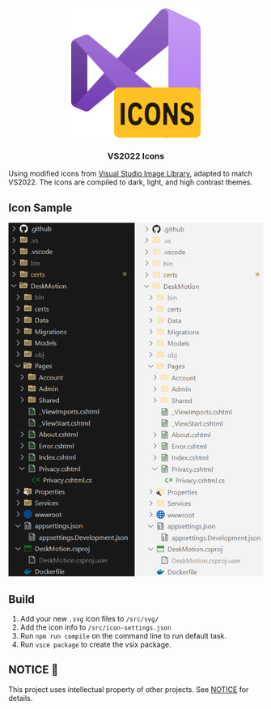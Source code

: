 <!-- PROJECT LOGO -->
<div align="center">
  <img src="https://raw.githubusercontent.com/RespectMathias/VS2022-Icons/91bf49a9cb34831dc47ae9191fcccaedd3cce8b4/images/logo.webp" alt="Logo" width="256" height="256">
  <h3 align="center">VS2022 Icons</h3>
  <p align="center">
</div>

Using modified icons from [Visual Studio Image Library](https://msdn.microsoft.com/en-us/library/ms246582.aspx), adapted to match VS2022. The icons are compiled to dark, light, and high contrast themes.

## Icon Sample
![Preview](https://raw.githubusercontent.com/RespectMathias/VS2022-Icons/refs/heads/main/images/comparison.webp)

## Build

1. Add your new `.svg` icon files to `/src/svg/`
2. Add the icon info to `/src/icon-settings.json`
3. Run `npm run compile` on the command line to run default task.
4. Run `vsce package` to create the vsix package.

## NOTICE 📝

This project uses intellectual property of other projects. See [NOTICE](NOTICE) for details.
